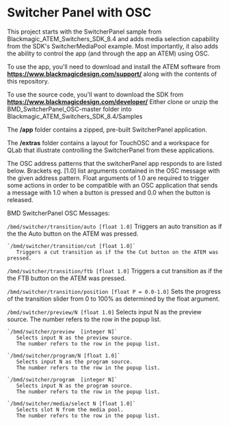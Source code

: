 # Switcher Panel with OSC

This project starts with the SwitcherPanel sample from Blackmagic_ATEM_Switchers_SDK_8.4 and adds media selection capability from the SDK's SwitcherMediaPool example. Most importantly, it also adds the ability to control the app (and through the app an ATEM) using OSC.

To use the app, you'll need to download and install the ATEM software from **https://www.blackmagicdesign.com/support/** along with the contents of this repository.

To use the source code, you'll want to download the SDK from **https://www.blackmagicdesign.com/developer/**  Either clone or unzip the BMD_SwitcherPanel_OSC-master folder into Blackmagic_ATEM_Switchers_SDK_8.4/Samples

The **/app** folder contains a zipped, pre-built SwitcherPanel application.
  
The **/extras** folder contains a layout for TouchOSC and a workspace for QLab that illustrate controlling the SwitcherPanel from these applications.

The OSC address patterns that the switcherPanel app responds to are listed below.  Brackets eg. [1.0] list arguments contained in the OSC message with the given address pattern.  Float arguments of 1.0 are required to trigger some actions in order to be compatible with an OSC application that sends a message with 1.0 when a button is pressed and 0.0 when the button is released.

   BMD SwitcherPanel OSC Messages:

   `/bmd/switcher/transition/auto [float 1.0]`
       Triggers an auto transition as if the the Auto button on the ATEM was pressed.
       
    `/bmd/switcher/transition/cut [float 1.0]`
       Triggers a cut transition as if the the Cut button on the ATEM was pressed.

   `/bmd/switcher/transition/ftb [float 1.0]`
       Triggers a cut transition as if the the FTB button on the ATEM was pressed.

   `/bmd/switcher/transition/position [float P = 0.0-1.0]`
       Sets the progress of the transition slider from 0 to 100%
       as determined by the float argument.

   `/bmd/switcher/preview/N [float 1.0]`
       Selects input N as the preview source.
       The number refers to the row in the popup list.
       
	`/bmd/switcher/preview  [integer N]`
       Selects input N as the preview source.
       The number refers to the row in the popup list.
       
    `/bmd/switcher/program/N [float 1.0]`
       Selects input N as the program source.
       The number refers to the row in the popup list.
       
	`/bmd/switcher/program  [integer N]`
       Selects input N as the program source.
       The number refers to the row in the popup list.
       
    `/bmd/switcher/media/select N [float 1.0]`
       Selects slot N from the media pool.
       The number refers to the row in the popup list.

